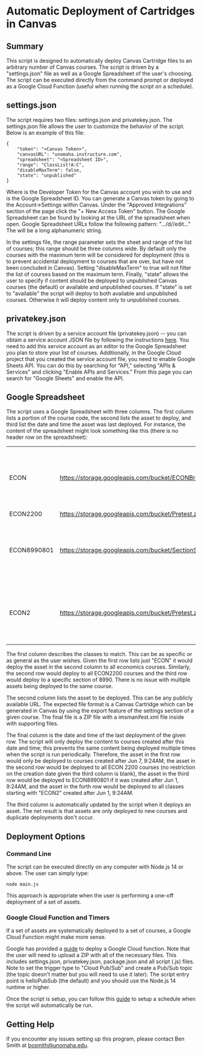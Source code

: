 # Automatic Deployment of Cartridges in Canvas

## Summary

This script is designed to automatically deploy Canvas Cartridge files to an arbitrary number of Canvas courses.  The script is driven by a "settings.json" file as well as a Google Spreadsheet of the user's choosing.  The script can be executed directly from the command prompt or deployed as a Google Cloud Function (useful when running the script on a schedule).

## settings.json

The script requires two files: settings.json and privatekey.json.  The settings.json file allows the user to customize the behavior of the script.  Below is an example of this file:

```
{
    "token": "<Canvas Token>",
    "canvasURL": "unomaha.instructure.com",
    "spreadsheet": "<Spreadsheet ID>",
    "range": "ClassList!A:C",
    "disableMaxTerm": false,
    "state": "unpublished"
}
```

Where <Canvas Token> is the Developer Token for the Canvas account you wish to use and <Spreadsheet ID> is the Google Spreadsheet ID.  You can generate a Canvas token by going to the Account->Settings within Canvas.  Under the "Approved Integrations" section of the page click the "+ New Access Token" button.   The Google Spreadsheet can be found by looking at the URL of the spreadsheet when open. Google Spreadsheet URLs follow the following pattern: ".../d/<Spreadsheet ID>/edit..."  The <Spreadsheet ID> will be a long alphanumeric string.  

In the settings file, the range parameter sets the sheet and range of the list of courses; this range should be three columns wide.  By default only the courses with the maximum term will be considered for deployment (this is to prevent accidental deployment to courses that are over, but have not been concluded in Canvas).  Setting "disableMaxTerm" to true will not filter the list of courses based on the maximum term.  Finally, "state" allows the user to specify if content should be deployed to unpublished Canvas courses (the default) or available and unpublished courses.    If "state" is set to "available" the script will deploy to both available and unpublished courses.  Otherwise it will deploy content only to unpublished courses.

## privatekey.json

The script is driven by a service account file (privatekey.json) -- you can obtain a service account JSON file by following the instructions [here](https://cloud.google.com/iam/docs/creating-managing-service-account-keys).  You need to add this service account as an editor to the Google Spreadsheet you plan to store your list of courses.   Additionally, in the Google Cloud project that you created the service account file, you need to enable Google Sheets API.  You can do this by searching for "API," selecting "APIs & Services" and clicking "Enable APIs and Services."  From this page you can search for "Google Sheets" and enable the API.

## Google Spreadsheet

The script uses a Google Spreadsheet with three columns.  The first column lists a portion of the course code, the second lists the asset to deploy, and third list the date and time the asset was last deployed. For instance, the content of the spreadsheet might look something like this (there is no header row on the spreadsheet):

| | | |
| ------------- | ------------- | ------------- |
| ECON     | https://storage.googleapis.com/bucket/ECONBranding.zip | Mon Jun 07 2021 09:24:03 GMT-0500 (Central Daylight Time) |
| ECON2200 | https://storage.googleapis.com/bucket/Pretest.zip |  |
| ECON8990801 | https://storage.googleapis.com/bucket/SectionSpecific.zip | Tue Jun 01 2021 09:24:03 GMT-0500 (Central Daylight Time) |
| ECON2 | https://storage.googleapis.com/bucket/Pretest.zip | Tue Jun 01 2021 09:24:03 GMT-0500 (Central Daylight Time) |

The first column describes the classes to match.  This can be as specific or as general as the user wishes.  Given the first row lists just "ECON" it would deploy the asset in the second column to all economics courses.  Similarly, the second row would deploy to all ECON2200 courses and the third row would deploy to a specific section of 8990.  There is no issue with multiple assets being deployed to the same course.

The second column lists the asset to be deployed.  This can be any publicly available URL.  The expected file format is a Canvas Cartridge which can be generated in Canvas by using the export feature of the settings section of a given course.  The final file is a ZIP file with a imsmanifest.xml file inside with supporting files.

The final column is the date and time of the last deployment of the given row.   The script will only deploy the content to courses created after this date and time; this prevents the same content being deployed multiple times when the script is run periodically.  Therefore, the asset in the first row would only be deployed to courses created after Jun 7, 9:24AM, the asset in the second row would be deployed to all ECON 2200 courses (no restriction on the creation date given the third column is blank), the asset in the third row would be deployed to ECON8990801 if it was created after Jun 1, 9:24AM, and the asset in the forth row would be deployed to all classes starting with "ECON2" created after Jun 1, 9:24AM.

The third column is automatically updated by the script when it deploys an asset.  The net result is that assets are only deployed to new courses and duplicate deployments don't occur.

## Deployment Options

### Command Line

The script can be executed directly on any computer with Node.js 14 or above.  The user can simply type:

```
node main.js
```

This approach is appropriate when the user is performing a one-off deployment of a set of assets.

### Google Cloud Function and Timers

If a set of assets are systematically deployed to a set of courses, a Google Cloud Function might make more sense.  

Google has provided a [guide](https://cloud.google.com/functions/docs/quickstart-console) to deploy a Google Cloud function.  Note that the user will need to upload a ZIP with all of the necessary files.  This includes settings.json, privatekey.json, package.json and all script (.js) files.   Note to set the trigger type to "Cloud Pub/Sub" and create a Pub/Sub topic (the topic doesn't matter but you will need to use it later).  The script entry point is helloPubSub (the default) and you should use the Node.js 14 runtime or higher.

Once the script is setup, you can follow this [guide](https://cloud.google.com/scheduler/docs/tut-pub-sub) to setup a schedule when the script will automatically be run.

## Getting Help

If you encounter any issues setting up this program, please contact Ben Smith at bosmith@unomaha.edu.
